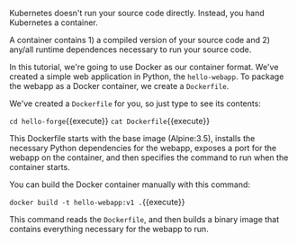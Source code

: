 Kubernetes doesn't run your source code directly. Instead, you hand Kubernetes a container.

A container contains 1) a compiled version of your source code and 2) any/all runtime dependences necessary to run your source code.

In this tutorial, we're going to use Docker as our container format. We've created a simple web application in Python, the `hello-webapp`. To package the webapp as a Docker container, we create a `Dockerfile`.

We've created a `Dockerfile` for you, so just type to see its contents:

`cd hello-forge`{{execute}}
`cat Dockerfile`{{execute}}

This Dockerfile starts with the base image (Alpine:3.5), installs the necessary Python dependencies for the webapp, exposes a port for the webapp on the container, and then specifies the command to run when the container starts.

You can build the Docker container manually with this command:

`docker build -t hello-webapp:v1 .`{{execute}}

This command reads the `Dockerfile`, and then builds a binary image that contains everything necessary for the webapp to run.
